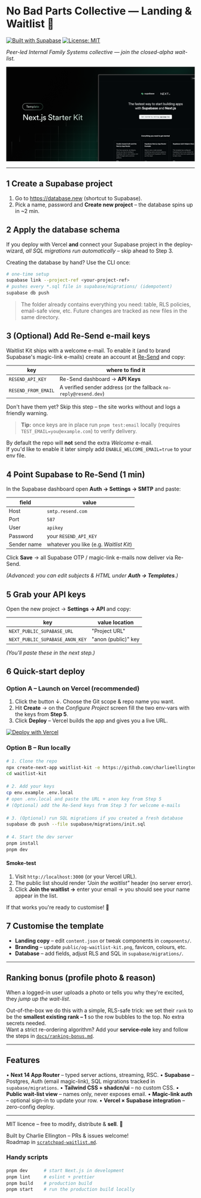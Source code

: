 # No Bad Parts Collective — Landing & Waitlist 🚀

[![Built with Supabase](https://img.shields.io/badge/Powered%20by-Supabase-3ECF8E?logo=supabase&logoColor=white)](https://supabase.com)
[![License: MIT](https://img.shields.io/badge/License-MIT-yellow.svg)](./LICENSE)

*Peer-led Internal Family Systems collective — join the closed-alpha wait-list.*

![Screenshot of No Bad Parts Collective landing page](./app/opengraph-image.png)

---

## 1  Create a Supabase project

1. Go to <https://database.new> (shortcut to Supabase).  
2. Pick a name, password and **Create new project** – the database spins up in ~2 min.

## 2  Apply the database schema

If you deploy with Vercel **and** connect your Supabase project in the deploy-wizard, *all SQL migrations run automatically* – skip ahead to Step&nbsp;3.

Creating the database by hand? Use the CLI once:

```bash
# one-time setup
supabase link --project-ref <your-project-ref>
# pushes every *.sql file in supabase/migrations/ (idempotent)
supabase db push
```

> The folder already contains everything you need: table, RLS policies, email-safe view, etc. Future changes are tracked as new files in the same directory.

## 3  (Optional) Add Re-Send e-mail keys

Waitlist Kit ships with a welcome e-mail. To enable it (and to brand Supabase's magic-link e-mails) create an account at [Re-Send](https://resend.com) and copy:

| key | where to find it |
| --- | --- |
| `RESEND_API_KEY` | Re-Send dashboard → **API Keys** |
| `RESEND_FROM_EMAIL` | A verified sender address (or the fallback `no-reply@resend.dev`) |

Don't have them yet? Skip this step – the site works without and logs a friendly warning.

> **Tip:** once keys are in place run `pnpm test:email` locally (requires `TEST_EMAIL=you@example.com`) to verify delivery.

By default the repo will **not** send the extra *Welcome* e-mail.  
If you'd like to enable it later simply add `ENABLE_WELCOME_EMAIL=true` to your env file.

## 4  Point Supabase to Re-Send (1 min)

In the Supabase dashboard open **Auth → Settings → SMTP** and paste:

| field | value |
|-------|-------|
| Host  | `smtp.resend.com` |
| Port  | `587` |
| User  | `apikey` |
| Password | your `RESEND_API_KEY` |
| Sender name | whatever you like (e.g. *Waitlist Kit*) |

Click **Save** → all Supabase OTP / magic-link e-mails now deliver via Re-Send.

*(Advanced: you can edit subjects & HTML under **Auth → Templates**.)*

## 5  Grab your API keys

Open the new project → **Settings → API** and copy:

| key | value location |
| --- | --- |
| `NEXT_PUBLIC_SUPABASE_URL` | "Project URL" |
| `NEXT_PUBLIC_SUPABASE_ANON_KEY` | "anon (public)" key |

*(You'll paste these in the next step.)*

## 6  Quick-start deploy

### Option A – Launch on Vercel (recommended)

1. Click the button ↓. Choose the Git scope & repo name you want.  
2. Hit **Create** → on the *Configure Project* screen fill the two env-vars with the keys from **Step 5**.  
3. Click **Deploy** – Vercel builds the app and gives you a live URL.

[![Deploy with Vercel](https://vercel.com/button)](https://vercel.com/new/clone?repository-url=https%3A%2F%2Fgithub.com%2Fcharlieellington%2Fwaitlist-kit&env=NEXT_PUBLIC_SUPABASE_URL,NEXT_PUBLIC_SUPABASE_ANON_KEY&optionalEnv=RESEND_API_KEY,RESEND_FROM_EMAIL&envDescription=Add+your+Supabase+URL+and+anon+key+(Re-Send+keys+optional).&envLink=https%3A%2F%2Fsupabase.com%2Fdashboard%2Fproject%2F_%2Fsettings%2Fapi)

### Option B – Run locally

```bash
# 1. Clone the repo
npx create-next-app waitlist-kit -e https://github.com/charlieellington/waitlist-kit
cd waitlist-kit

# 2. Add your keys
cp env.example .env.local
# open .env.local and paste the URL + anon key from Step 5
# (Optional) add the Re-Send keys from Step 3 for welcome e-mails

# 3. (Optional) run SQL migrations if you created a fresh database
supabase db push --file supabase/migrations/init.sql

# 4. Start the dev server
pnpm install
pnpm dev
```

#### Smoke-test

1. Visit `http://localhost:3000` (or your Vercel URL).  
2. The public list should render *"Join the waitlist"* header (no server error).  
3. Click **Join the waitlist →** enter your email → you should see your name appear in the list.

If that works you're ready to customise! 🎉

## 7  Customise the template

* **Landing copy** – edit `content.json` or tweak components in `components/`.
* **Branding** – update `public/og-waitlist-kit.png`, favicon, colours, etc.
* **Database** – add fields, adjust RLS and SQL in `supabase/migrations/`.

---

## Ranking bonus (profile photo & reason)

When a logged-in user uploads a photo or tells you why they're excited, they *jump up the wait-list*.

Out-of-the-box we do this with a simple, RLS-safe trick: we set their `rank` to be the **smallest existing rank – 1** so the row bubbles to the top. No extra secrets needed.  
Want a strict re-ordering algorithm? Add your **service-role** key and follow the steps in [`docs/ranking-bonus.md`](./docs/ranking-bonus.md).

---

## Features

• **Next 14 App Router** – typed server actions, streaming, RSC.
• **Supabase** – Postgres, Auth (email magic-link), SQL migrations tracked in `supabase/migrations`.
• **Tailwind CSS + shadcn/ui** – no custom CSS.
• **Public wait-list view** – names only, never exposes email.
• **Magic-link auth** – optional sign-in to update your row.
• **Vercel × Supabase integration** – zero-config deploy.

---

MIT licence – free to modify, distribute & **sell**. 🎉

Built by Charlie Ellington – PRs & issues welcome!  
Roadmap in [`scratchpad-waitlist.md`](./energy-flow/pages/03-projects/Waitlist-app/scratchpad-waitlist.md).

### Handy scripts

```bash
pnpm dev      # start Next.js in development
pnpm lint     # eslint + prettier
pnpm build    # production build
pnpm start    # run the production build locally
```
